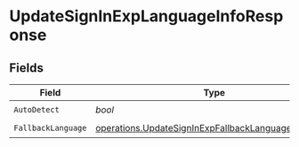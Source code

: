 # UpdateSignInExpLanguageInfoResponse


## Fields

| Field                                                                                                                    | Type                                                                                                                     | Required                                                                                                                 | Description                                                                                                              |
| ------------------------------------------------------------------------------------------------------------------------ | ------------------------------------------------------------------------------------------------------------------------ | ------------------------------------------------------------------------------------------------------------------------ | ------------------------------------------------------------------------------------------------------------------------ |
| `AutoDetect`                                                                                                             | *bool*                                                                                                                   | :heavy_check_mark:                                                                                                       | N/A                                                                                                                      |
| `FallbackLanguage`                                                                                                       | [operations.UpdateSignInExpFallbackLanguageResponse](../../models/operations/updatesigninexpfallbacklanguageresponse.md) | :heavy_check_mark:                                                                                                       | N/A                                                                                                                      |